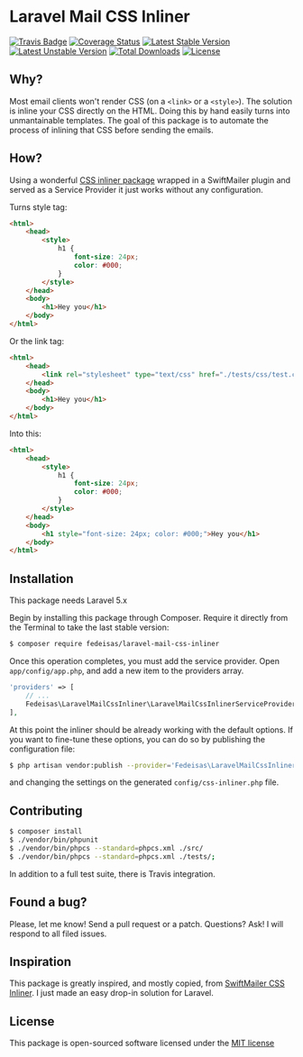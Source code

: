 Laravel Mail CSS Inliner
========================

[![Travis Badge](https://secure.travis-ci.org/fedeisas/laravel-mail-css-inliner.png)](http://travis-ci.org/fedeisas/laravel-mail-css-inliner)
[![Coverage Status](https://coveralls.io/repos/fedeisas/laravel-mail-css-inliner/badge.png)](https://coveralls.io/r/fedeisas/laravel-mail-css-inliner)
[![Latest Stable Version](https://poser.pugx.org/fedeisas/laravel-mail-css-inliner/v/stable.png)](https://packagist.org/packages/fedeisas/laravel-mail-css-inliner)
[![Latest Unstable Version](https://poser.pugx.org/fedeisas/laravel-mail-css-inliner/v/unstable.png)](https://packagist.org/packages/fedeisas/laravel-mail-css-inliner)
[![Total Downloads](https://poser.pugx.org/fedeisas/laravel-mail-css-inliner/downloads.png)](https://packagist.org/packages/fedeisas/laravel-mail-css-inliner)
[![License](https://poser.pugx.org/fedeisas/laravel-mail-css-inliner/license.png)](https://packagist.org/packages/fedeisas/laravel-mail-css-inliner)

## Why?
Most email clients won't render CSS (on a `<link>` or a `<style>`). The solution is inline your CSS directly on the HTML. Doing this by hand easily turns into unmantainable templates.
The goal of this package is to automate the process of inlining that CSS before sending the emails.

## How?
Using a wonderful [CSS inliner package](https://github.com/tijsverkoyen/CssToInlineStyles) wrapped in a SwiftMailer plugin and served as a Service Provider it just works without any configuration.

Turns style tag:
```html
<html>
    <head>
        <style>
            h1 {
                font-size: 24px;
                color: #000;
            }
        </style>
    </head>
    <body>
        <h1>Hey you</h1>
    </body>
</html>
```
Or the link tag:
```html
<html>
    <head>
        <link rel="stylesheet" type="text/css" href="./tests/css/test.css">
    </head>
    <body>
        <h1>Hey you</h1>
    </body>
</html>
```

Into this:
```html
<html>
    <head>
        <style>
            h1 {
                font-size: 24px;
                color: #000;
            }
        </style>
    </head>
    <body>
        <h1 style="font-size: 24px; color: #000;">Hey you</h1>
    </body>
</html>
```

## Installation
This package needs Laravel 5.x

Begin by installing this package through Composer. Require it directly from the Terminal to take the last stable version:
```bash
$ composer require fedeisas/laravel-mail-css-inliner
```
Once this operation completes, you must add the service provider. Open `app/config/app.php`, and add a new item to the providers array.
```php
'providers' => [
    // ...
    Fedeisas\LaravelMailCssInliner\LaravelMailCssInlinerServiceProvider::class,
],
```

At this point the inliner should be already working with the default options. If you want to fine-tune these options, you can do so by publishing the configuration file:
```bash
$ php artisan vendor:publish --provider='Fedeisas\LaravelMailCssInliner\LaravelMailCssInlinerServiceProvider'
```
and changing the settings on the generated `config/css-inliner.php` file.

## Contributing
```bash
$ composer install
$ ./vendor/bin/phpunit
$ ./vendor/bin/phpcs --standard=phpcs.xml ./src/
$ ./vendor/bin/phpcs --standard=phpcs.xml ./tests/;
```
In addition to a full test suite, there is Travis integration.

## Found a bug?
Please, let me know! Send a pull request or a patch. Questions? Ask! I will respond to all filed issues.

## Inspiration
This package is greatly inspired, and mostly copied, from [SwiftMailer CSS Inliner](https://github.com/OpenBuildings/swiftmailer-css-inliner). I just made an easy drop-in solution for Laravel.

## License
This package is open-sourced software licensed under the [MIT license](http://opensource.org/licenses/MIT)
